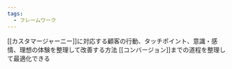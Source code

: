 ```yaml
---
tags:
  - フレームワーク
---
```

[[カスタマージャーニー]]に対応する顧客の行動、タッチポイント、意識・感情、理想の体験を整理して改善する方法
[[コンバージョン]]までの道程を整理して最適化できる